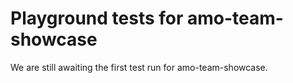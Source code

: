 # Playground tests for amo-team-showcase
We are still awaiting the first test run for amo-team-showcase.
